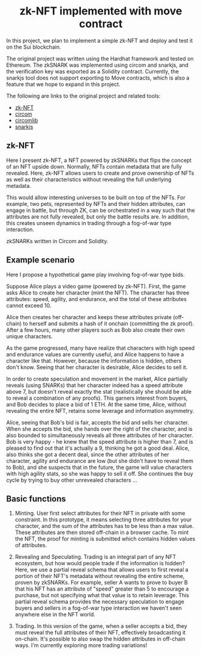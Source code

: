 # <center> zk-NFT implemented with move contract

In this project, we plan to implement a simple zk-NFT and deploy and test it on the Sui blockchain.

The original project was written using the Hardhat framework and tested on Ethereum. The zkSNARK was implemented using circom and snarkjs, and the verification key was exported as a Solidity contract. Currently, the snarkjs tool does not support exporting to Move contracts, which is also a feature that we hope to expand in this project.

The following are links to the original project and related tools:

* [zk-NFT](https://github.com/kevinz917/zk-NFT)
* [circom](https://github.com/iden3/circom)
* [circomlib](https://github.com/iden3/circomlib)
* [snarkjs](https://github.com/iden3/snarkjs)


## zk-NFT

Here I present zk-NFT, a NFT powered by zkSNARKs that flips the concept of an NFT upside down. Normally, NFTs contain metadata that are fully revealed. Here, zk-NFT allows users to create and prove ownership of NFTs as well as their characteristics without revealing the full underlying metadata.

This would allow interesting universes to be built on top of the NFTs. For example, two pets, represented by NFTs and their hidden attributes, can engage in battle, but through ZK, can be orchestrated in a way such that the attributes are not fully revealed, but only the battle results are. In addition, this creates unseen dynamics in trading through a fog-of-war type interaction.

zkSNARKs written in Circom and Solidity.

## Example scenario

Here I propose a hypothetical game play involving fog-of-war type bids.

Suppose Alice plays a video game (powered by zk-NFT). First, the game asks Alice to create her character (mint the NFT). The character has three attributes: speed, agility, and endurance, and the total of these attributes cannot exceed 10.

Alice then creates her character and keeps these attributes private (off-chain) to herself and submits a hash of it onchain (committing the zk proof). After a few hours, many other players such as Bob also create their own unique characters.

As the game progressed, many have realize that characters with high speed and endurance values are currently useful, and Alice happens to have a character like that. However, because the information is hidden, others don't know. Seeing that her character is desirable, Alice decides to sell it.

In order to create speculation and movement in the market, Alice partially reveals (using SNARKs) that her character indeed has a speed attribute above 7, but doesn't reveal exactly the stat (realistically she should be able to reveal a combination of any proofs). This garners interest from buyers, and Bob decides to place a bid of 1 ETH. At the same time, Alice, without revealing the entire NFT, retains some leverage and information asymmetry.

Alice, seeing that Bob's bid is fair, accepts the bid and sells her character. When she accepts the bid, she hands over the right of the character, and is also bounded to simultaneously reveals all three attributes of her character. Bob is very happy - he knew that the speed attribute is higher than 7, and is pleased to find out that it's actually a 9, thinking he got a good deal. Alice, also thinks she got a decent deal, since the other attributes of her character, agility and endurance are low (but she didn't have to reveal them to Bob), and she suspects that in the future, the game will value characters with high agility stats, so she was happy to sell it off. She continues the buy cycle by trying to buy other unrevealed characters ...

## Basic functions

1. Minting. User first select attributes for their NFT in private with some constraint. In this prototype, it means selecting three attributes for your character, and the sum of the attributes has to be less than a max value. These attributes are then stored off-chain in a browser cache. To mint the NFT, the proof for minting is submitted which contains hidden values of attributes.

2. Revealing and Speculating. Trading is an integral part of any NFT ecosystem, but how would people trade if the information is hidden? Here, we use a partial reveal schema that allows users to first reveal a portion of their NFT's metadata without revealing the entire scheme, proven by zkSNARKs. For example, seller A wants to prove to buyer B that his NFT has an attribute of "speed" greater than 5 to encourage a purchase, but not specifying what that value is to retain leverage. This partial reveal schema provides the necessary speculation to engage buyers and sellers in a fog-of-war type interaction we haven't seen anywhere else in the NFT world.

3. Trading. In this version of the game, when a seller accepts a bid, they must reveal the full attributes of their NFT, effectively broadcasting it on-chain. It's possible to also swap the hidden attributes in off-chain ways. I'm currently exploring more trading variations!


